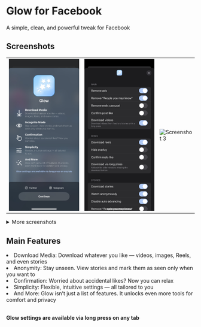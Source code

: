 # Glow for Facebook
A simple, clean, and powerful tweak for Facebook

## Screenshots
<table>
   <tr>
      <td><img src="Sileo/screenshot1.jpg" alt="Screenshot 1" /></td>
      <td><img src="Sileo/screenshot2.jpg" alt="Screenshot 2" /></td>
      <td><img src="Sileo/screenshot3.png" alt="Screenshot 3" /></td>
   </tr>
</table>

<details>
  <summary>More screenshots</summary>
  <table>
    <tr>
      <td><img src="Sileo/screenshot4.jpg" alt="Screenshot 4" /></td>
      <td><img src="Sileo/screenshot5.jpg" alt="Screenshot 5" /></td>
    </tr>
  </table>
</details>

## Main Features
<li>Download Media: Download whatever you like — videos, images, Reels, and even stories</li>
<li>Anonymity: Stay unseen. View stories and mark them as seen only when you want to</li>
<li>Confirmation: Worried about accidental likes? Now you can relax</li>
<li>Simplicity: Flexible, intuitive settings — all tailored to you</li>
<li>And More: Glow isn’t just a list of features. It unlocks even more tools for comfort and privacy</li>
<br>


**Glow settings are available via long press on any tab**